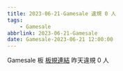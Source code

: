 ```yaml
---
title: 2023-06-21-Gamesale 違規 0 人
tags:
    - Gamesale
abbrlink: 2023-06-21-Gamesale
date: Gamesale-2023-06-21 12:00:00
---
```

Gamesale 板 [板規連結](https://www.ptt.cc/bbs/Gossiping/M.1637425085.A.07D.html)
昨天違規 0 人
